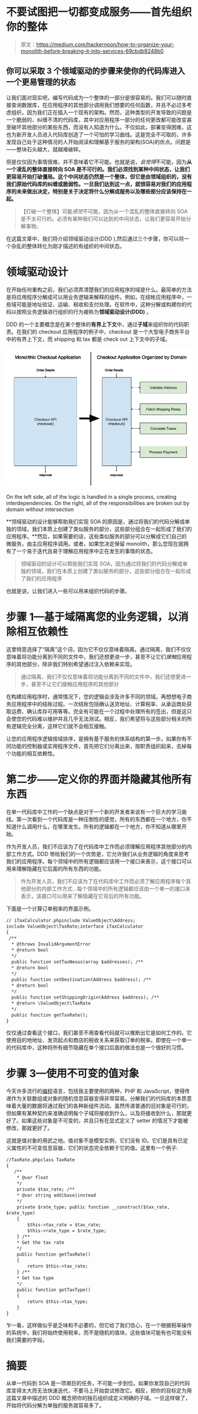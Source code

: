 # 不要试图把一切都变成服务——首先组织你的整体

> 原文：<https://medium.com/hackernoon/how-to-organize-your-monolith-before-breaking-it-into-services-69cbdb9248b0>

## 你可以采取 3 个领域驱动的步骤来使你的代码库进入一个更易管理的状态

让我们面对现实吧，编写代码成为一个整体的一部分是很容易的。我们可以随时直接查询数据库，在应用程序的其他部分调用我们想要的任何函数，并且不必过多考虑组织，因为我们正在插入一个现有的架构。然而，这种类型的开发导致的问题是一个脆弱的、纠缠不清的代码库，其中对应用程序一部分的任何更改都可能改变甚至破坏其他部分的某些东西，而没有人知道为什么。不仅如此，部署变得困难，这也为新开发人员进入代码库创造了一个可怕的学习曲线。这是完全不可取的，许多发现自己处于这种情况的人开始阅读和理解基于服务的架构(SOA)的优点。问题是——整块石头越大，就越难破碎。

但是仅仅因为事情很难，并不意味着它不可能。也就是说，*会觉得*不可能，因为**从一个凌乱的整体直接转向 SOA 是不可行的。我们必须找到某种中间状态，让我们更容易开始打破僵局。这个中间状态仍然是一个整体，但它是由领域组织的，没有我们原始代码库的纠缠或脆弱性。一旦我们达到这一点，就很容易对我们的应用程序的未来做出决定，特别是关于决定将什么分解成服务以及哪些部分应该保持在一起。**

> 【打破一个整体】可能*感觉*不可能，因为从一个混乱的整体直接转向 SOA 是不太可行的。必须有某种我们可以达到的中间状态，让我们更容易开始分解事物。

在这篇文章中，我们将介绍领域驱动设计(DDD ),然后通过三个步骤，你可以将一个杂乱的整体转化为刚才描述的有组织的中间状态。

# 领域驱动设计

在开始任何重构之前，我们必须弄清楚我们的应用程序的域是什么。最简单的方法是将应用程序分解成可以用业务逻辑来解释的组件。例如，在结帐应用程序中，一些域可能是地址验证、运输、税收和支付处理。在软件中，这种分解或构建你的代码以按照业务逻辑进行组织的行为被称为**领域驱动设计(DDD)** 。

DDD 的一个主要概念是在某个整体的**有界上下文**中，通过**子域**来组织你的代码职责。在我们的 checkout 应用程序的例子中，checkout 是一个大型电子商务平台中的有界上下文，而 shipping 和 tax 都是 check out 上下文中的子域。

![](img/5c8d4aa58b8309792104e2ee039a6a63.png)

On the left side, all of the logic is handled in a single process, creating interdependencies. On the right, all of the responsibilities are broken out by domain without intersection

**领域驱动的设计能够帮助我们实现 SOA 的原因是，通过将我们的代码分解成单独的领域，我们本质上创建了类似服务的部分，这些部分组合在一起形成了我们的应用程序。**然后，如果需要的话，这些类似服务的部分可以分解成它们自己的微服务，由主应用程序调用。或者，如果您决定保留 monolith，那么您现在就拥有了一个易于迭代且易于理解应用程序中正在发生的事情的状态。

> 领域驱动的设计可以帮助我们实现 SOA，因为通过将我们的代码分解成单独的领域，我们在本质上创建了类似服务的部分，这些部分组合在一起形成了我们的应用程序

也就是说，让我们进入一些可以用来组织代码的步骤。

# 步骤 1—基于域隔离您的业务逻辑，以消除相互依赖性

这里特意选择了“隔离”这个词，因为它不仅仅意味着隔离。通过隔离，我们不仅仅意味着将功能分离到不同的文件中，我们还想更进一步，甚至不让它们*接触*应用程序的其他部分，除非我们特别希望通过注入依赖来实现。

> 通过隔离，我们不仅仅意味着将功能分离到不同的文件中，我们还想更进一步，甚至不让它们接触应用程序的其他部分

在构建应用程序时，通常情况下，您的逻辑会涉及许多不同的领域。再想想电子商务应用程序中的结账过程。一次结账包括确认送货地址、计算税率、从承运商处获取运费、确认库存可用等等。完全有可能在一个过程中处理所有的签出，但是这只会使您的代码难以维护并且几乎无法测试。相反，我们希望将与这些部分相关的所有逻辑完全分离，这样它们就不会相互接触。

让您的应用程序逻辑按域排序，是拥有基于服务的体系结构的第一步。如果你有不同功能的控制器或实用程序文件，首先把它们分离出来，按职责组织起来，去掉每个功能的相互依赖性。

# **第二步——定义你的界面并隐藏其他所有东西**

在单一代码库中工作的一个缺点是对于一个新的开发者来说有一个巨大的学习曲线。第一次看到一个代码库是一种压倒性的感觉，所有的东西都在一个地方，你不知道什么调用什么，在哪里发生。所有的逻辑都在一个地方，你不知道从哪里开始。

作为开发人员，我们不应该为了在代码库中工作而必须理解应用程序其他部分的内部工作方式。DDD 带给我们的一个优势是，它允许我们从业务逻辑的角度来思考我们的应用程序。每个领域中的所有逻辑都应该用一个接口来表示，这个接口可以用来理解隐藏在它后面的所有东西的功能。

> 作为开发人员，我们不应该为了在代码库中工作而必须了解应用程序每个其他部分的内部工作方式…每个领域中的所有逻辑都应该由一个单一的接口来表示，该接口可以用来了解隐藏在它背后的所有功能。

下面是一个计算订单税率的界面示例。

```
// iTaxCalculator.phpinclude ValueObject\Address;
include ValueObject\TaxRate;interface iTaxCalculator
{
 /**
  * @throws InvalidArgumentError
  * @return bool
  */
  public function setTaxNexus(array $addresses); /**
  * @return bool
  */
  public function setDestination(Address $address); /**
  * @return bool
  */
  public function setShippingOrigin(Address $address); /**
  * @return \ValueObject\TaxRate
  */
  public function getTaxRate();
}
```

仅仅通过查看这个接口，我们甚至不用查看代码就可以推断出它是如何工作的。它使用目的地地址、发货起点和商店的税收关系来获取订单的税率。即使在一个单一的代码库中，这种将所有细节隐藏在单个接口后面的做法也是一个很好的习惯。

# 步骤 3—使用不可变的值对象

今天许多流行的[编程](https://hackernoon.com/tagged/programming)语言，包括我主要使用的两种，PHP 和 JavaScript，使得传递作为关联数组或对象的随机信息容器变得非常容易。分解我们的代码库的本质意味着大量的数据将通过我们的各种新组件流动。虽然传递普通的旧对象是可行的，但如果有某种契约来准确说明每个子域将接收到什么，以及将接收到什么，那就更好了。如果这些对象是不可变的，并且只有在显式定义了 setter 的情况下才能被修改，那就更好了。

这就是值对象的用武之地。值对象不是模型实例，它们没有 ID。它们是具有已定义属性的不可变信息容器，它们的状态完全依赖于它的值。这里有一个例子:

```
//TaxRate.phpclass TaxRate
{
   /**
    * @var float
    */
    private $tax_rate; /**
    * @var string add|base|instead
    */
    private $rate_type; public function __construct($tax_rate, $rate_type)
    {
        $this->tax_rate = $tax_rate;
        $this->rate_type = $rate_type;
    } /**
    * Get the tax rate
    */
    public function getTaxRate()
    {
        return $this->tax_rate;
    } /**
    * Get tax type
    */
    public function getTaxType()
    {
        return $this->tax_type;
    }
}
```

乍一看，这样做似乎是乏味和不必要的，但它给了我们信心，在一个根据税率操作的系统中，我们将始终使用税率，而不是随机的值块，这些值块可能有也可能没有我们需要的字段。

# 摘要

从单一代码到 SOA 是一项艰巨的任务，不可能一步到位。如果你发现自己的代码库变得太大而无法快速迭代，不要马上开始尝试修改它。相反，把你的目标定为用这篇文章中描述的 DDD 概念把你的独石组织成定义明确的子域。一旦这样做了，开始将代码分解为单独的服务就容易多了。